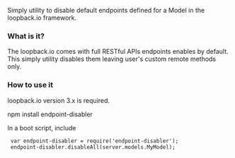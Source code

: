 Simply utility to disable default endpoints defined for a Model in the loopback.io framework.

### What is it?

The loopback.io comes with full RESTful APIs endpoints enables by default.
This simply utility disables them leaving user's custom remote methods only.

### How to use it

loopback.io version 3.x is required.

npm install endpoint-disabler

In a boot script, include

     var endpoint-disabler = require('endpoint-disabler');
     endpoint-disabler.disableAll(server.models.MyModel);
